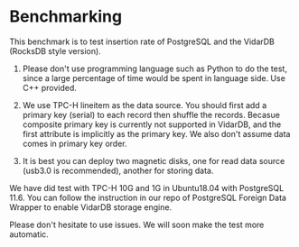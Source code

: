 # Benchmarking
This benchmark is to test insertion rate of PostgreSQL and the VidarDB (RocksDB style version).

1. Please don't use programming language such as Python to do the test, since a large percentage of time would be spent in language side. Use C++ provided.

2. We use TPC-H lineitem as the data source. You should first add a primary key (serial) to each record then shuffle the records. Becasue composite primary key is currently not supported in VidarDB, and the first attribute is implicitly as the primary key. We also don't assume data comes in primary key order.

3. It is best you can deploy two magnetic disks, one for read data source (usb3.0 is recommended), another for storing data. 

We have did test with TPC-H 10G and 1G in Ubuntu18.04 with PostgreSQL 11.6. You can follow the instruction in our repo of PostgreSQL Foreign Data Wrapper to enable VidarDB storage engine. 

Please don't hesitate to use issues. We will soon make the test more automatic.

